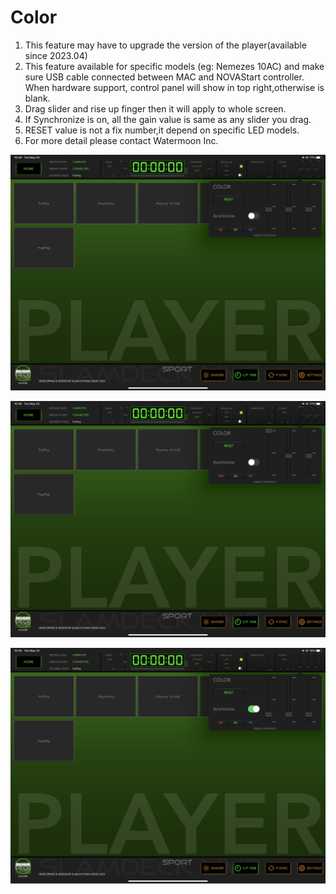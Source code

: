 # Color


1. This feature may have to upgrade the version of the player(available since 2023.04)
1. This feature available for specific models (eg: Nemezes 10AC) and make sure USB cable connected between MAC and NOVAStart controller. When hardware support, control panel will show in top right,otherwise is blank. 
1. Drag slider and rise up finger then it will apply to whole screen.
1. If Synchronize is on, all the gain value is same as any slider you drag.
1. RESET value is not a fix number,it depend on specific LED models.  
1. For more detail please contact  Watermoon Inc.

![Panel](gain-panel.PNG)

![Diff](gain-diff.PNG)

![Synchronize](gain-sync.PNG)